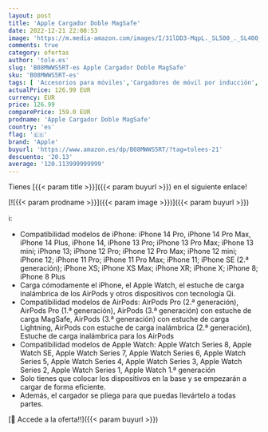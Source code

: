 ```yaml
---
layout: post
title: 'Apple Cargador Doble MagSafe'
date: 2022-12-21 22:00:53
image: 'https://m.media-amazon.com/images/I/31lDD3-MqpL._SL500_._SL400_.jpg'
comments: true
category: ofertas
author: 'tole.es'
slug: 'B08MWWS5RT-es Apple Cargador Doble MagSafe'
sku: 'B08MWWS5RT-es'
tags: [ 'Accesorios para móviles','Cargadores de móvil por inducción','Cargadores para móviles','Comunicación móvil y accesorios','Electrónica','apple','🇪🇸', ]
actualPrice: 126.99 EUR
currency: EUR
price: 126.99
comparePrice: 159.0 EUR
prodname: 'Apple Cargador Doble MagSafe'
country: 'es'
flag: '🇪🇸'
brand: 'Apple'
buyurl: 'https://www.amazon.es/dp/B08MWWS5RT/?tag=tolees-21'
descuento: '20.13'
average: '120.113999999999'
---
```


Tienes [{{< param title >}}]({{< param buyurl >}}) en el siguiente enlace!

[![{{< param prodname >}}]({{< param image >}})]({{< param buyurl >}})

ℹ️:

- Compatibilidad modelos de iPhone: iPhone 14 Pro, iPhone 14 Pro Max, iPhone 14 Plus, iPhone 14, iPhone 13 Pro; iPhone 13 Pro Max; iPhone 13 mini; iPhone 13; iPhone 12 Pro; iPhone 12 Pro Max; iPhone 12 mini; iPhone 12; iPhone 11 Pro; iPhone 11 Pro Max; iPhone 11; iPhone SE (2.ª generación); iPhone XS; iPhone XS Max; iPhone XR; iPhone X; iPhone 8; iPhone 8 Plus
- Carga cómodamente el iPhone, el Apple Watch, el estuche de carga inalámbrica de los AirPods y otros dispositivos con tecnología Qi.
- Compatibilidad modelos de AirPods: AirPods Pro (2.ª generación), AirPods Pro (1.ª generación), AirPods (3.ª generación) con estuche de carga MagSafe, AirPods (3.ª generación) con estuche de carga Lightning, AirPods con estuche de carga inalámbrica (2.ª generación), Estuche de carga inalámbrica para los AirPods
- Compatibilidad modelos de Apple Watch: Apple Watch Series 8, Apple Watch SE, Apple Watch Series 7, Apple Watch Series 6, Apple Watch Series 5, Apple Watch Series 4, Apple Watch Series 3, Apple Watch Series 2, Apple Watch Series 1, Apple Watch 1.ª generación
- Solo tienes que colocar los dispositivos en la base y se empezarán a cargar de forma eficiente.
- Además, el cargador se pliega para que puedas llevártelo a todas partes.

[🛒 Accede a la oferta!!]({{< param buyurl >}})
